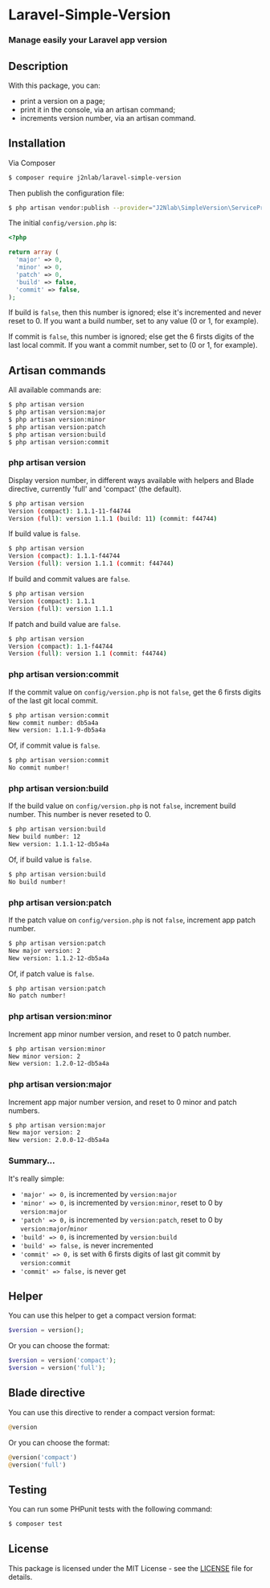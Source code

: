 # Laravel-Simple-Version
### Manage easily your Laravel app version

## Description

With this package, you can:
- print a version on a page;
- print it in the console, via an artisan command;
- increments version number, via an artisan command.

## Installation

Via Composer

``` bash
$ composer require j2nlab/laravel-simple-version
```

Then publish the configuration file:

``` bash
$ php artisan vendor:publish --provider="J2Nlab\SimpleVersion\ServiceProvider"
```

The initial `config/version.php` is:

``` php
<?php

return array (
  'major' => 0,
  'minor' => 0,
  'patch' => 0,
  'build' => false,
  'commit' => false,
);
```

If build is `false`, then this number is ignored; else it's incremented and never reset to 0.
If you want a build number, set to any value (0 or 1, for example).

If commit is `false`, this number is ignored; else get the 6 firsts digits of the last local commit.
If you want a commit number, set to (0 or 1, for example).

## Artisan commands

All available commands are:

``` bash
$ php artisan version         
$ php artisan version:major   
$ php artisan version:minor   
$ php artisan version:patch   
$ php artisan version:build   
$ php artisan version:commit  
```

### php artisan version

Display version number, in different ways available with helpers and Blade directive, currently 'full' and 'compact' (the default).

``` bash
$ php artisan version
Version (compact): 1.1.1-11-f44744
Version (full): version 1.1.1 (build: 11) (commit: f44744)
```

If build value is `false`.

``` bash
$ php artisan version
Version (compact): 1.1.1-f44744
Version (full): version 1.1.1 (commit: f44744)
```

If build and commit values are `false`.

``` bash
$ php artisan version
Version (compact): 1.1.1
Version (full): version 1.1.1
```

If patch and build value are `false`.

``` bash
$ php artisan version
Version (compact): 1.1-f44744
Version (full): version 1.1 (commit: f44744)
```

### php artisan version:commit

If the commit value on `config/version.php` is not `false`, get the 6 firsts digits of the last git local commit.

``` bash
$ php artisan version:commit
New commit number: db5a4a
New version: 1.1.1-9-db5a4a
```

Of, if commit value is `false`.

``` bash
$ php artisan version:commit
No commit number!
```

### php artisan version:build

If the build value on `config/version.php` is not `false`, increment build number.
This number is never reseted to 0.

``` bash
$ php artisan version:build
New build number: 12
New version: 1.1.1-12-db5a4a
```

Of, if build value is `false`.

``` bash
$ php artisan version:build
No build number!
```

### php artisan version:patch

If the patch value on `config/version.php` is not `false`, increment app patch number.

``` bash
$ php artisan version:patch
New major version: 2
New version: 1.1.2-12-db5a4a
```

Of, if patch value is `false`.

``` bash
$ php artisan version:patch
No patch number!
```

### php artisan version:minor

Increment app minor number version, and reset to 0 patch number.

``` bash
$ php artisan version:minor
New minor version: 2
New version: 1.2.0-12-db5a4a
```

### php artisan version:major

Increment app major number version, and reset to 0 minor and patch numbers.

``` bash
$ php artisan version:major
New major version: 2
New version: 2.0.0-12-db5a4a
```

### Summary...

It's really simple:

 - `'major' => 0,`      is incremented by `version:major`
 - `'minor' => 0,`      is incremented by `version:minor`, reset to 0 by `version:major`
 - `'patch' => 0,`      is incremented by `version:patch`, reset to 0 by `version:major`/`minor`
 - `'build' => 0,`      is incremented by `version:build`
 - `'build' => false,`  is never incremented
 - `'commit' => 0,`     is set with 6 firsts digits of last git commit by `version:commit`
 - `'commit' => false,` is never get

## Helper

You can use this helper to get a compact version format:

``` php
$version = version();
```

Or you can choose the format:

``` php
$version = version('compact');
$version = version('full');
```

## Blade directive

You can use this directive to render a compact version format:

``` php
@version
```

Or you can choose the format:

``` php
@version('compact')
@version('full')
```

## Testing

You can run some PHPunit tests with the following command:

``` bash
$ composer test
```

## License

This package is licensed under the MIT License - see the [LICENSE](LICENSE.md) file for details.
